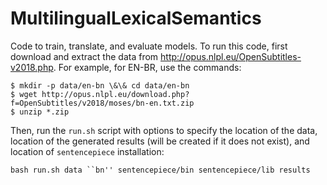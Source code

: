 # MultilingualLexicalSemantics

Code to train, translate, and evaluate models. To run this code, first download and extract the data from http://opus.nlpl.eu/OpenSubtitles-v2018.php. For example, for EN-BR, use the commands:

```
$ mkdir -p data/en-bn \&\& cd data/en-bn
$ wget http://opus.nlpl.eu/download.php?f=OpenSubtitles/v2018/moses/bn-en.txt.zip
$ unzip *.zip
```

Then, run the `run.sh` script with options to specify the location of the data, location of the generated results (will be created if it does not exist), and location of `sentencepiece` installation:

```
bash run.sh data ``bn'' sentencepiece/bin sentencepiece/lib results
```
